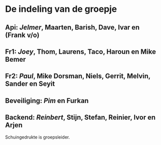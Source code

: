 # De indeling van de groepje

## Api: _Jelmer_, Maarten, Barish, Dave, Ivar en (Frank v/o)

## Fr1: _Joey_, Thom, Laurens, Taco, Haroun en Mike Bemer

## Fr2: _Paul_, Mike Dorsman, Niels, Gerrit, Melvin, Sander en Seyit

## Beveiliging: _Pim_ en Furkan

## Backend: _Reinbert_, Stijn, Stefan, Reinier, Ivor en Arjen

Schuingedrukte is groepsleider.

